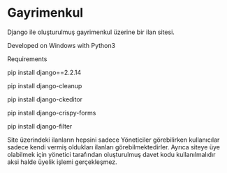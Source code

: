 # Gayrimenkul
Django ile oluşturulmuş gayrimenkul üzerine bir ilan sitesi.

Developed on Windows with Python3

Requirements

pip install django==2.2.14

pip install django-cleanup

pip install django-ckeditor

pip install django-crispy-forms

pip install django-filter


Site üzerindeki ilanların hepsini sadece Yöneticiler görebilirken kullanıcılar sadece kendi vermiş oldukları ilanları görebilmektedirler. Ayrıca siteye üye olabilmek için yönetici tarafından oluşturulmuş davet kodu kullanılmalıdır aksi halde üyelik işlemi gerçekleşmez.
